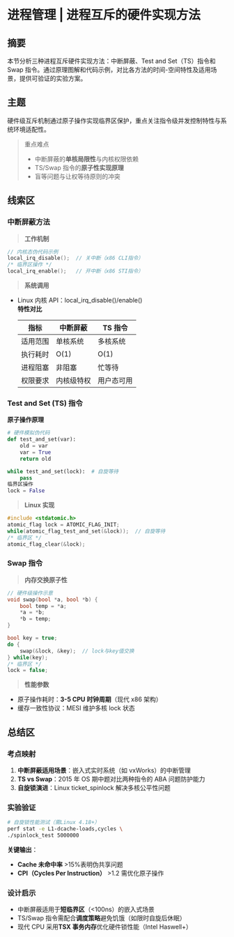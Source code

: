 # 进程管理 | 进程互斥的硬件实现方法

## 摘要

本节分析三种进程互斥硬件实现方法：中断屏蔽、Test and Set（TS）指令和 Swap 指令。通过原理图解和代码示例，对比各方法的时间-空间特性及适用场景，提供可验证的实验方案。

## 主题

硬件级互斥机制通过原子操作实现临界区保护，重点关注指令级并发控制特性与系统环境适配性。

> 重点难点
>
> - 中断屏蔽的**单核局限性**与内核权限依赖
> - TS/Swap 指令的**原子性实现原理**
> - 盲等问题与让权等待原则的冲突

## 线索区

### 中断屏蔽方法

> **工作机制**

```c
// 内核态伪代码示例
local_irq_disable();  // 关中断（x86 CLI指令）
/* 临界区操作 */
local_irq_enable();   // 开中断（x86 STI指令）
```

> **系统调用**

- Linux 内核 API：local_irq_disable()/enable()  
  **特性对比**  

  | 指标 | 中断屏蔽 | TS 指令 |
  |-----------|---------------|----------------|
  | 适用范围 | 单核系统 | 多核系统 |
  | 执行耗时 | O(1) | O(1) |
  | 进程阻塞 | 非阻塞 | 忙等待 |
  | 权限要求 | 内核级特权 | 用户态可用 |

### Test and Set (TS) 指令

**原子操作原理**  

```python
# 硬件模拟伪代码
def test_and_set(var):
    old = var
    var = True
    return old

while test_and_set(lock):  # 自旋等待
    pass
临界区操作
lock = False
```

> **Linux 实现**

```c
#include <stdatomic.h>
atomic_flag lock = ATOMIC_FLAG_INIT;
while(atomic_flag_test_and_set(&lock));  // 自旋等待
/* 临界区 */
atomic_flag_clear(&lock);
```

### Swap 指令

> **内存交换原子性**

```c
// 硬件级操作示意
void swap(bool *a, bool *b) {
    bool temp = *a;
    *a = *b;
    *b = temp;
}

bool key = true;
do {
    swap(&lock, &key);  // lock与key值交换
} while(key);
/* 临界区 */
lock = false;
```

> **性能参数**

- 原子操作耗时：**3-5 CPU 时钟周期**（现代 x86 架构）
- 缓存一致性协议：MESI 维护多核 lock 状态

## 总结区

### 考点映射

1. **中断屏蔽适用场景**：嵌入式实时系统（如 vxWorks）的中断管理
2. **TS vs Swap**：2015 年 OS 期中题对比两种指令的 ABA 问题防护能力
3. **自旋锁演进**：Linux ticket_spinlock 解决多核公平性问题

### 实验验证

```bash
# 自旋锁性能测试（需Linux 4.18+）
perf stat -e L1-dcache-loads,cycles \
./spinlock_test 5000000
```

**关键输出**：

- **Cache 未命中率** >15%表明伪共享问题
- **CPI（Cycles Per Instruction）** >1.2 需优化原子操作

### 设计启示

- 中断屏蔽适用于**短临界区**（<100ns）的嵌入式场景
- TS/Swap 指令需配合**调度策略**避免饥饿（如限时自旋后休眠）
- 现代 CPU 采用**TSX 事务内存**优化硬件锁性能（Intel Haswell+）
